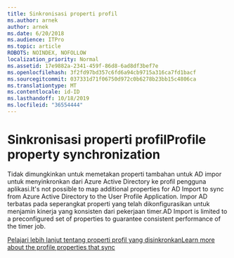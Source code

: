 ```yaml
---
title: Sinkronisasi properti profil
ms.author: arnek
author: arnek
ms.date: 6/20/2018
ms.audience: ITPro
ms.topic: article
ROBOTS: NOINDEX, NOFOLLOW
localization_priority: Normal
ms.assetid: 17e9882a-2341-459f-86d8-6ad8df3bef7e
ms.openlocfilehash: 3f2fd97bd357c6fd6a94cb9715a316ca7fd1bacf
ms.sourcegitcommit: 037331d71f06750d972c0b6278b23bb15c4806ca
ms.translationtype: MT
ms.contentlocale: id-ID
ms.lasthandoff: 10/18/2019
ms.locfileid: "36554444"
---
```

# <a name="profile-property-synchronization"></a><span data-ttu-id="81e06-102">Sinkronisasi properti profil</span><span class="sxs-lookup"><span data-stu-id="81e06-102">Profile property synchronization</span></span>

<span data-ttu-id="81e06-103">Tidak dimungkinkan untuk memetakan properti tambahan untuk AD impor untuk menyinkronkan dari Azure Active Directory ke profil pengguna aplikasi.</span><span class="sxs-lookup"><span data-stu-id="81e06-103">It's not possible to map additional properties for AD Import to sync from Azure Active Directory to the User Profile Application.</span></span> <span data-ttu-id="81e06-104">Impor AD terbatas pada seperangkat properti yang telah dikonfigurasikan untuk menjamin kinerja yang konsisten dari pekerjaan timer.</span><span class="sxs-lookup"><span data-stu-id="81e06-104">AD Import is limited to a preconfigured set of properties to guarantee consistent performance of the timer job.</span></span>
  
[<span data-ttu-id="81e06-105">Pelajari lebih lanjut tentang properti profil yang disinkronkan</span><span class="sxs-lookup"><span data-stu-id="81e06-105">Learn more about the profile properties that sync</span></span>](https://go.microsoft.com/fwlink/?linkid=875671)
  

